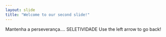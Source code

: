```yaml
---
layout: slide
title: "Welcome to our second slide!"
---
```

Mantenha a perseverança.... SELETIVIDADE
Use the left arrow to go back!
